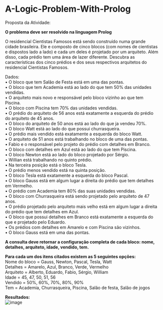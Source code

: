 # A-Logic-Problem-With-Prolog

Proposta da Atividade:

<strong>O problema deve ser resolvido na linguagem Prolog</strong>

O residencial Cientistas Famosos está sendo construído numa grande cidade brasileira. Ele e composto de cinco blocos (com nomes de cientistas e dispostos lado a lado) e cada um deles é projetado por um arquiteto. Além disso, cada prédio tem uma área de lazer diferente. Descubra as características dos cinco prédios e dos seus respectivos arquitetos do residencial Cientistas Famosos.

Dados:<br/>
• O bloco que tem Salão de Festa está em uma das pontas.<br/>
• O bloco que tem Academia está ao lado do que tem 50% das unidades vendidas.<br/>
• O arquiteto mais novo e responsável pelo bloco vizinho ao que tem Piscina.<br/>
• O bloco com Piscina tem 70% das unidades vendidas.<br/>
• O prédio do arquiteto de 56 anos está exatamente a esquerda do prédio do arquiteto de 45 anos.<br/>
• O bloco do arquiteto de 50 anos está ao lado do que ja vendeu 70%.<br/>
• O bloco Watt está ao lado do que possui churrasqueira.<br/>
• O prédio mais vendido está exatamente a esquerda do bloco Watt.<br/>
• O arquiteto de 51 anos está trabalhando no bloco de uma das pontas.<br/>
• Fabio e o responsável pelo projeto do prédio com detalhes em Branco.<br/>
• O bloco com detalhes em Azul está ao lado do que tem Piscina.<br/>
• O bloco Newton está ao lado do bloco projetado por Sérgio.<br/>
• Willian está trabalhando no quinto prédio.<br/>
• Na terceira posição está o bloco Tesla.<br/>
• O prédio menos vendido está na quinta posição.<br/>
• O bloco Tesla está exatamente a esquerda do bloco Pascal.<br/>
• O bloco Gauss está em algum lugar a direita do prédio que tem detalhes em Vermelho.<br/>
• O prédio com Academia tem 80% das suas unidades vendidas.<br/>
• O bloco com Churrasqueira está sendo projetado pelo arquiteto de 47 anos.<br/>
• O prédio projetado pelo arquiteto mais velho está em algum lugar a direita do prédio que tem detalhes em Azul.<br/>
• O bloco que possui detalhes em Branco está exatamente a esquerda do que e projetado pelo Eduardo.<br/>
• Os prédios com detalhes em Amarelo e com Piscina são vizinhos.<br/>
• O bloco Gauss está em uma das pontas.<br/>

<strong>A consulta deve retornar a configuração completa de cada bloco: nome, detalhes, arquiteto, idade, vendido, tem.</strong><br/>

<strong>Para cada um dos itens citados existem as 5 seguintes opções:</strong><br/>
Nome do bloco = Gauss, Newton, Pascal, Tesla, Watt<br/>
Detalhes = Amarelo, Azul, Branco, Verde, Vermelho<br/>
Arquiteto = Alberto, Eduardo, Fabio, Sérgio, William<br/>
Idade = 45, 47, 50, 51, 56<br/>
Vendido = 50%, 60%, 70%, 80%, 90%<br/>
Tem = Academia, Churrasqueira, Piscina, Salão de festa, Salão de jogos

<strong>Resultados:</strong><br/>
![image](https://user-images.githubusercontent.com/61660671/147661724-3bcfe39c-3fb7-44e2-a1a3-8b559042ae6a.png)
